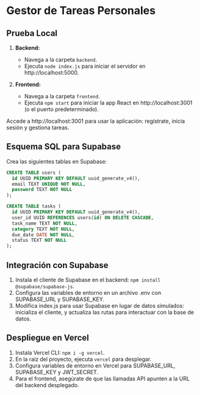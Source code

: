 # Gestor de Tareas Personales

## Prueba Local

1. **Backend:**
   - Navega a la carpeta `backend`.
   - Ejecuta `node index.js` para iniciar el servidor en http://localhost:5000.

2. **Frontend:**
   - Navega a la carpeta `frontend`.
   - Ejecuta `npm start` para iniciar la app React en http://localhost:3001 (o el puerto predeterminado).

Accede a http://localhost:3001 para usar la aplicación: regístrate, inicia sesión y gestiona tareas.

## Esquema SQL para Supabase

Crea las siguientes tablas en Supabase:

```sql
CREATE TABLE users (
  id UUID PRIMARY KEY DEFAULT uuid_generate_v4(),
  email TEXT UNIQUE NOT NULL,
  password TEXT NOT NULL
);

CREATE TABLE tasks (
  id UUID PRIMARY KEY DEFAULT uuid_generate_v4(),
  user_id UUID REFERENCES users(id) ON DELETE CASCADE,
  task_name TEXT NOT NULL,
  category TEXT NOT NULL,
  due_date DATE NOT NULL,
  status TEXT NOT NULL
);
```

## Integración con Supabase

1. Instala el cliente de Supabase en el backend: `npm install @supabase/supabase-js`.
2. Configura las variables de entorno en un archivo .env con SUPABASE_URL y SUPABASE_KEY.
3. Modifica index.js para usar Supabase en lugar de datos simulados: inicializa el cliente, y actualiza las rutas para interactuar con la base de datos.

## Despliegue en Vercel

1. Instala Vercel CLI: `npm i -g vercel`.
2. En la raíz del proyecto, ejecuta `vercel` para desplegar.
3. Configura variables de entorno en Vercel para SUPABASE_URL, SUPABASE_KEY y JWT_SECRET.
4. Para el frontend, asegúrate de que las llamadas API apunten a la URL del backend desplegado.